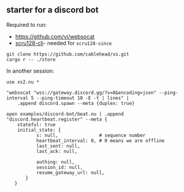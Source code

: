 ## starter for a discord bot

Required to run:

- https://github.com/vi/websocat
- [scru128-cli](https://github.com/cablehead/scru128-cli)- needed for `scru128-since`

```
git clone https://github.com/cablehead/xs.git
cargo r -- ./store
```

In another session:

```nushell
use xs2.nu *

"websocat "wss://gateway.discord.gg/?v=8&encoding=json" --ping-interval 5 --ping-timeout 10 -E -t | lines" |
    .append discord.spawn --meta {duplex: true}

open examples/discord-bot/beat.nu | .append "discord.heartbeat.register" --meta {
    stateful: true
    initial_state: {
           s: null,               # sequence number
           heartbeat_interval: 0, # 0 means we are offline
           last_sent: null,
           last_ack: null,

           authing: null,
           session_id: null,
           resume_gateway_url: null,
       }
   }
```



